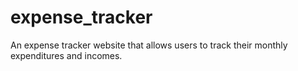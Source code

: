 # expense_tracker
An expense tracker website that allows users to track their monthly expenditures and incomes.
